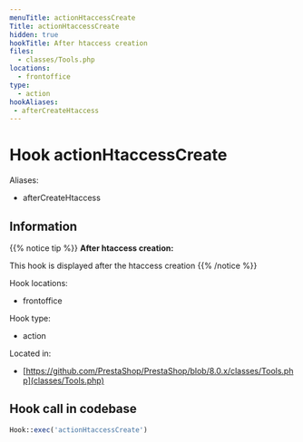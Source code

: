 ```yaml
---
menuTitle: actionHtaccessCreate
Title: actionHtaccessCreate
hidden: true
hookTitle: After htaccess creation
files:
  - classes/Tools.php
locations:
  - frontoffice
type:
  - action
hookAliases:
 - afterCreateHtaccess
---
```


# Hook actionHtaccessCreate

Aliases: 
 - afterCreateHtaccess



## Information

{{% notice tip %}}
**After htaccess creation:** 

This hook is displayed after the htaccess creation
{{% /notice %}}

Hook locations: 
  - frontoffice

Hook type: 
  - action

Located in: 
  - [https://github.com/PrestaShop/PrestaShop/blob/8.0.x/classes/Tools.php](classes/Tools.php)

## Hook call in codebase

```php
Hook::exec('actionHtaccessCreate')
```